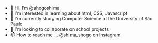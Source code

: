 - 👋 Hi, I’m @shogoshima
- 👀 I’m interested in learning about html, CSS, Javascript
- 🌱 I’m currently studying Computer Science at the University of São Paulo
- 💞️ I’m looking to collaborate on school projects
- 📫 How to reach me ... @shima_shogo on Instagram

<!---
shogoshima/shogoshima is a ✨ special ✨ repository because its `README.md` (this file) appears on your GitHub profile.
You can click the Preview link to take a look at your changes.
--->
